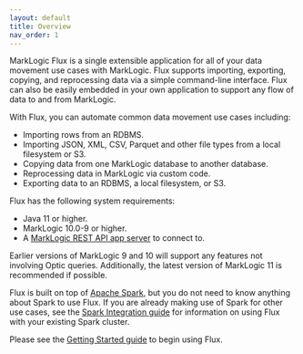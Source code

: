 ```yaml
---
layout: default
title: Overview
nav_order: 1
---
```


MarkLogic Flux is a single extensible application for all of your data movement use cases with MarkLogic.
Flux supports importing, exporting, copying, and reprocessing data via a simple command-line interface.
Flux can also be easily embedded in your own application to support any flow of data to and from MarkLogic.

With Flux, you can automate common data movement use cases including:

- Importing rows from an RDBMS.
- Importing JSON, XML, CSV, Parquet and other file types from a local filesystem or S3.
- Copying data from one MarkLogic database to another database.
- Reprocessing data in MarkLogic via custom code.
- Exporting data to an RDBMS, a local filesystem, or S3.

Flux has the following system requirements:

* Java 11 or higher.
* MarkLogic 10.0-9 or higher.
* A [MarkLogic REST API app server](https://docs.marklogic.com/guide/rest-dev) to connect to. 

Earlier versions of MarkLogic 9 and 10 will support any features not involving Optic queries.
Additionally, the latest version of MarkLogic 11 is recommended if possible.

Flux is built on top of [Apache Spark](https://spark.apache.org/), but you do not need to know anything about Spark
to use Flux. If you are already making use of Spark for other use cases, see the 
[Spark Integration guide](spark-integration.md) for information on using Flux with your existing Spark cluster.

Please see the [Getting Started guide](getting-started.md) to begin using Flux.  
